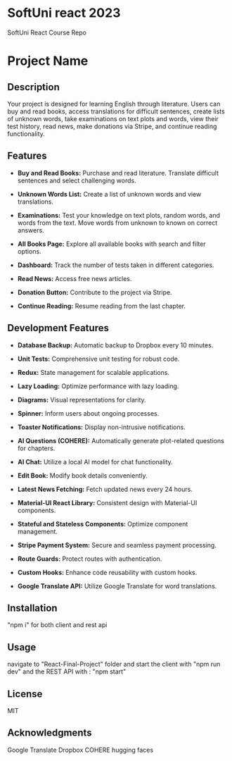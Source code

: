 # SoftUni react 2023
 SoftUni React Course Repo

# Project Name

## Description

Your project is designed for learning English through literature. Users can buy and read books, access translations for difficult sentences, create lists of unknown words, take examinations on text plots and words, view their test history, read news, make donations via Stripe, and continue reading functionality.

## Features

- **Buy and Read Books:** Purchase and read literature. Translate difficult sentences and select challenging words.

- **Unknown Words List:** Create a list of unknown words and view translations.

- **Examinations:** Test your knowledge on text plots, random words, and words from the text. Move words from unknown to known on correct answers.

- **All Books Page:** Explore all available books with search and filter options.

- **Dashboard:** Track the number of tests taken in different categories.

- **Read News:** Access free news articles.

- **Donation Button:** Contribute to the project via Stripe.

- **Continue Reading:** Resume reading from the last chapter.

## Development Features

- **Database Backup:** Automatic backup to Dropbox every 10 minutes.

- **Unit Tests:** Comprehensive unit testing for robust code.

- **Redux:** State management for scalable applications.

- **Lazy Loading:** Optimize performance with lazy loading.

- **Diagrams:** Visual representations for clarity.

- **Spinner:** Inform users about ongoing processes.

- **Toaster Notifications:** Display non-intrusive notifications.

- **AI Questions (COHERE):** Automatically generate plot-related questions for chapters.

- **AI Chat:** Utilize a local AI model for chat functionality.

- **Edit Book:** Modify book details conveniently.

- **Latest News Fetching:** Fetch updated news every 24 hours.

- **Material-UI React Library:** Consistent design with Material-UI components.

- **Stateful and Stateless Components:** Optimize component management.

- **Stripe Payment System:** Secure and seamless payment processing.

- **Route Guards:** Protect routes with authentication.

- **Custom Hooks:** Enhance code reusability with custom hooks.

- **Google Translate API:** Utilize Google Translate for word translations.

## Installation

"npm i" for both client and rest api

## Usage

navigate to "React-Final-Project" folder and start the client with "npm run dev" and the REST API with : "npm start"

## License

MIT

## Acknowledgments

Google Translate
Dropbox
COHERE
hugging faces




